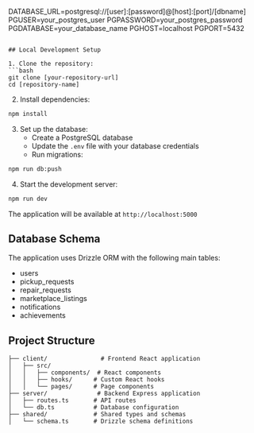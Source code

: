 DATABASE_URL=postgresql://[user]:[password]@[host]:[port]/[dbname]
PGUSER=your_postgres_user
PGPASSWORD=your_postgres_password
PGDATABASE=your_database_name
PGHOST=localhost
PGPORT=5432
```

## Local Development Setup

1. Clone the repository:
```bash
git clone [your-repository-url]
cd [repository-name]
```

2. Install dependencies:
```bash
npm install
```

3. Set up the database:
   - Create a PostgreSQL database
   - Update the `.env` file with your database credentials
   - Run migrations:
```bash
npm run db:push
```

4. Start the development server:
```bash
npm run dev
```

The application will be available at `http://localhost:5000`

## Database Schema

The application uses Drizzle ORM with the following main tables:
- users
- pickup_requests
- repair_requests
- marketplace_listings
- notifications
- achievements

## Project Structure

```
├── client/               # Frontend React application
│   ├── src/
│   │   ├── components/  # React components
│   │   ├── hooks/      # Custom React hooks
│   │   └── pages/      # Page components
├── server/              # Backend Express application
│   ├── routes.ts       # API routes
│   └── db.ts           # Database configuration
├── shared/             # Shared types and schemas
│   └── schema.ts       # Drizzle schema definitions